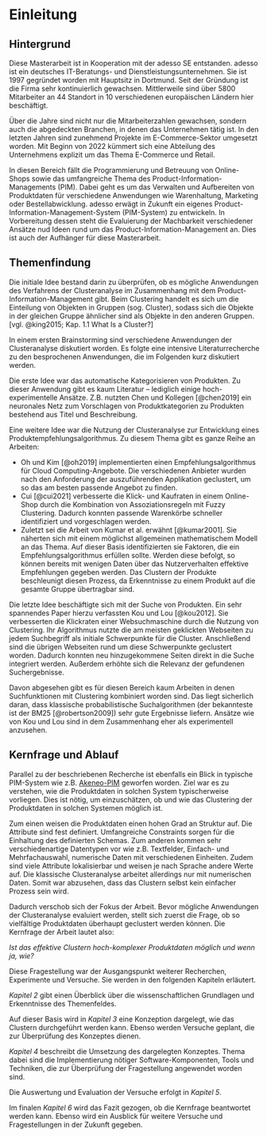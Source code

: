 # Einleitung

## Hintergrund

Diese Masterarbeit ist in Kooperation mit der adesso SE entstanden. adesso ist ein deutsches IT-Beratungs- und Dienstleistungsunternehmen. Sie ist 1997 gegründet worden mit Hauptsitz in Dortmund. Seit der Gründung ist die Firma sehr kontinuierlich gewachsen. Mittlerweile sind über 5800 Mitarbeiter an 44 Standort in 10 verschiedenen europäischen Ländern hier beschäftigt.

Über die Jahre sind nicht nur die Mitarbeiterzahlen gewachsen, sondern auch die abgedeckten Branchen, in denen das Unternehmen tätig ist. In den letzten Jahren sind zunehmend Projekte im E-Commerce-Sektor umgesetzt worden. Mit Beginn von 2022 kümmert sich eine Abteilung des Unternehmens explizit um das Thema E-Commerce und Retail.

In diesen Bereich fällt die Programmierung und Betreuung von Online-Shops sowie das umfangreiche Thema des Product-Information-Managements (PIM). Dabei geht es um das Verwalten und Aufbereiten von Produktdaten für verschiedene Anwendungen wie Warenhaltung, Marketing oder Bestellabwicklung. adesso erwägt in Zukunft ein eigenes Product-Information-Management-System (PIM-System) zu entwickeln. In Vorbereitung dessen steht die Evaluierung der Machbarkeit verschiedener Ansätze nud Ideen rund um das Product-Information-Management an. Dies ist auch der Aufhänger für diese Masterarbeit.

## Themenfindung

Die initiale Idee bestand darin zu überprüfen, ob es mögliche Anwendungen des Verfahrens der Clusteranalyse im Zusammenhang mit dem Product-Information-Management gibt. Beim Clustering handelt es sich um die Einteilung von Objekten in Gruppen (sog. Cluster), sodass sich die Objekte in der gleichen Gruppe ähnlicher sind als Objekte in den anderen Gruppen. [vgl. @king2015; Kap. 1.1 What Is a Cluster?]

In einem ersten Brainstorming sind verschiedene Anwendungen der Clusteranalyse diskutiert worden. Es folgte eine intensive Literaturrecherche zu den besprochenen Anwendungen, die im Folgenden kurz diskutiert werden.

Die erste Idee war das automatische Kategorisieren von Produkten. Zu dieser Anwendung gibt es kaum Literatur – lediglich einige hoch-experimentelle Ansätze. Z.B. nutzten Chen und Kollegen [@chen2019] ein neuronales Netz zum Vorschlagen von Produktkategorien zu Produkten bestehend aus Titel und Beschreibung.

Eine weitere Idee war die Nutzung der Clusteranalyse zur Entwicklung eines Produktempfehlungsalgorithmus. Zu diesem Thema gibt es ganze Reihe an Arbeiten:

- Oh und Kim [@oh2019] implementierten einen Empfehlungsalgorithmus für Cloud Computing-Angebote. Die verschiedenen Anbieter wurden nach den Anforderung der auszuführenden Applikation geclustert, um so das am besten passende Angebot zu finden.
- Cui [@cui2021] verbesserte die Klick- und Kaufraten in einem Online-Shop durch die Kombination von Assoziationsregeln mit Fuzzy Clustering. Dadurch konnten passende Warenkörbe schneller identifiziert und vorgeschlagen werden.
- Zuletzt sei die Arbeit von Kumar et al. erwähnt [@kumar2001]. Sie näherten sich mit einem möglichst allgemeinen mathematischem Modell an das Thema. Auf dieser Basis identifizierten sie Faktoren, die ein Empfehlungsalgorithmus erfüllen sollte. Werden diese befolgt, so können bereits mit wenigen Daten über das Nutzerverhalten effektive Empfehlungen gegeben werden. Das Clustern der Produkte beschleunigt diesen Prozess, da Erkenntnisse zu einem Produkt auf die gesamte Gruppe übertragbar sind.

Die letzte Idee beschäftigte sich mit der Suche von Produkten. Ein sehr spannendes Paper hierzu verfassten Kou und Lou [@kou2012]. Sie verbesserten die Klickraten einer Websuchmaschine durch die Nutzung von Clustering. Ihr Algorithmus nutzte die am meisten geklickten Webseiten zu jedem Suchbegriff als initiale Schwerpunkte für die Cluster. Anschließend sind die übrigen Webseiten rund um diese Schwerpunkte geclustert worden. Dadurch konnten neu hinzugekommene Seiten direkt in die Suche integriert werden. Außerdem erhöhte sich die Relevanz der gefundenen Suchergebnisse.

Davon abgesehen gibt es für diesen Bereich kaum Arbeiten in denen Suchfunktionen mit Clustering kombiniert worden sind. Das liegt sicherlich daran, dass klassische probabilistische Suchalgorithmen (der bekannteste ist der BM25 [@robertson2009]) sehr gute Ergebnisse liefern. Ansätze wie von Kou und Lou sind in dem Zusammenhang eher als experimentell anzusehen.

## Kernfrage und Ablauf

Parallel zu der beschriebenen Recherche ist ebenfalls ein Blick in typische PIM-System wie z.B. [Akeneo-PIM](https://www.akeneo.com) geworfen worden. Ziel war es zu verstehen, wie die Produktdaten in solchen System typischerweise vorliegen. Dies ist nötig, um einzuschätzen, ob und wie das Clustering der Produktdaten in solchen Systemen möglich ist.

Zum einen weisen die Produktdaten einen hohen Grad an Struktur auf. Die Attribute sind fest definiert. Umfangreiche Constraints sorgen für die Einhaltung des definierten Schemas. Zum anderen kommen sehr verschiedenartige Datentypen vor wie z.B. Textfelder, Einfach- und Mehrfachauswahl, numerische Daten mit verschiedenen Einheiten. Zudem sind viele Attribute lokalisierbar und weisen je nach Sprache andere Werte auf. Die klassische Clusteranalyse arbeitet allerdings nur mit numerischen Daten. Somit war abzusehen, dass das Clustern selbst kein einfacher Prozess sein wird.

Dadurch verschob sich der Fokus der Arbeit. Bevor mögliche Anwendungen der Clusteranalyse evaluiert werden, stellt sich zuerst die Frage, ob so vielfältige Produktdaten überhaupt geclustert werden können. Die Kernfrage der Arbeit lautet also:

*Ist das effektive Clustern hoch-komplexer Produktdaten möglich und wenn ja, wie?*

Diese Fragestellung war der Ausgangspunkt weiterer Recherchen, Experimente und Versuche. Sie werden in den folgenden Kapiteln erläutert.

*Kapitel 2* gibt einen Überblick über die wissenschaftlichen Grundlagen und Erkenntnisse des Themenfeldes.

Auf dieser Basis wird in *Kapitel 3* eine Konzeption dargelegt, wie das Clustern durchgeführt werden kann. Ebenso werden Versuche geplant, die zur Überprüfung des Konzeptes dienen.

*Kapitel 4* beschreibt die Umsetzung des dargelegten Konzeptes. Thema dabei sind die Implementierung nötiger Software-Komponenten, Tools und Techniken, die zur Überprüfung der Fragestellung angewendet worden sind.

Die Auswertung und Evaluation der Versuche erfolgt in *Kapitel 5*.

Im finalen *Kapitel 6* wird das Fazit gezogen, ob die Kernfrage beantwortet werden kann. Ebenso wird ein Ausblick für weitere Versuche und Fragestellungen in der Zukunft gegeben.

